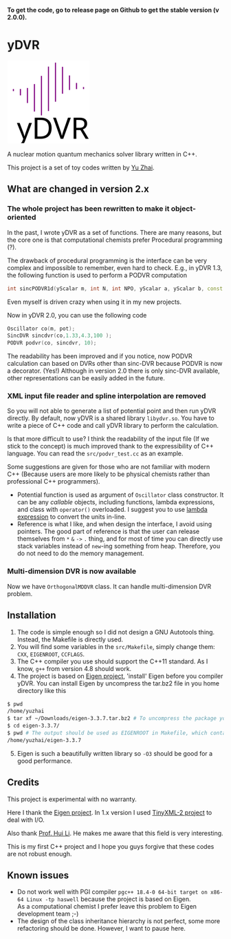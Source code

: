 **To get the code, go to release page on Github to get the stable version (v 2.0.0).**  

# yDVR

![yDVR logo](logo.svg)

A nuclear motion quantum mechanics solver library written in C++.

This project is a set of toy codes written by [Yu Zhai](http://www.zhaiyusci.net/).

## What are changed in version 2.x

### The whole project has been rewritten to make it object-oriented

In the past, I wrote yDVR as a set of functions.  There are many reasons, but the core one is that computational chemists prefer Procedural programming (?).

The drawback of procedural programming is the interface can be very complex and impossible to remember, even hard to check.  E.g., in yDVR 1.3, the following function is used to perform a PODVR computation

```cpp
int sincPODVR1d(yScalar m, int N, int NPO, yScalar a, yScalar b, const DoubleFunction1d& potential, yVector& x, yVector& E, yMatrix& wf, yMatrix& H_PODVR);
```

Even myself is driven crazy when using it in my new projects.

Now in yDVR 2.0, you can use the following code

```cpp
Oscillator co(m, pot);
SincDVR sincdvr(co,1.33,4.3,100 );
PODVR podvr(co, sincdvr, 10);
```

The readability has been improved and if you notice, now PODVR calculation can based on DVRs other than sinc-DVR because PODVR is now a decorator. (Yes!)  Although in version 2.0 there is only sinc-DVR available, other representations can be easily added in the future.

### XML input file reader and spline interpolation are removed

So you will not able to generate a list of potential point and then run yDVR directly.  By default, now yDVR is a shared library `libydvr.so`.  You have to write a piece of C++ code and call yDVR library to perform the calculation.

Is that more difficult to use?  I think the readability of the input file (If we stick to the concept) is much improved thank to the expressibility of C++ language.  You can read the `src/podvr_test.cc` as an example.

Some suggestions are given for those who are not familiar with modern C++ (Because users are more likely to be physical chemists rather than professional C++ programmers).

+ Potential function is used as argument of `Oscillator` class constructor.  It can be any *callable* objects, including functions, lambda expressions, and class with `operator()` overloaded.  I suggest you to use [lambda expression](https://en.cppreference.com/w/cpp/language/lambda) to convert the units in-line.  
+ Reference is what I like, and when design the interface, I avoid using pointers.  The good part of reference is that the user can release themselves from `*` `&` `->` `.` thing, and for most of time you can directly use stack variables instead of `new`-ing something from heap.  Therefore, you do not need to do the memory management.

### Multi-dimension DVR is now available

Now we have `OrthogonalMDDVR` class.  It can handle multi-dimension DVR problem.  

## Installation

1. The code is simple enough so I did not design a GNU Autotools thing.  
Instead, the Makefile is directly used.
2. You will find some variables in the `src/Makefile`, simply change them:
`CXX`, `EIGENROOT`, `CCFLAGS`.
3. The C++ compiler you use should support the C++11 standard.
As I know, `g++` from version 4.8 should work.
4. The project is based on [Eigen project](http://eigen.tuxfamily.org/index.php?title=Main_Page), 'install' Eigen before you compiler yDVR.  You can install Eigen by uncompress the tar.bz2 file in you home directory like this
```sh
$ pwd
/home/yuzhai
$ tar xf ~/Downloads/eigen-3.3.7.tar.bz2 # To uncompress the package you download from Eigen website
$ cd eigen-3.3.7/
$ pwd # The output should be used as EIGENROOT in Makefile, which contains `Eigen` directory
/home/yuzhai/eigen-3.3.7
```
5. Eigen is such a beautifully written library so `-O3` should be good for a good performance.

## Credits

This project is experimental with no warranty.

Here I thank the [Eigen project](http://eigen.tuxfamily.org/index.php?title=Main_Page). In 1.x version I used [TinyXML-2 project](http://www.grinninglizard.com/tinyxml2/index.html) to deal with I/O.

Also thank [Prof. Hui Li](http://huiligroup.org/).  He makes me aware that this field is very interesting.

This is my first C++ project and I hope you guys forgive that these codes are not robust enough.

## Known issues
+ Do not work well with PGI compiler `pgc++ 18.4-0 64-bit target on x86-64 Linux -tp haswell` because the project is based on Eigen.  
As a computational chemist I prefer leave this problem to Eigen development team ;-)
+ The design of the class inheritance hierarchy is not perfect, some more refactoring should be done.  However, I want to pause here.

